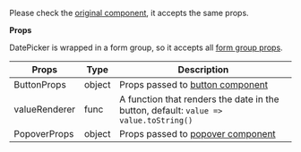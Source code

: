 Please check the [original component](https://blueprintjs.com/docs/#datetime/datepicker), it accepts the same props.

**Props**

DatePicker is wrapped in a form group, so it accepts all [form group props](/mappers/component-api#formgroupwrappedcomponents).

|Props|Type|Description|
|-----|----|-----------|
|ButtonProps|object|Props passed to [button component](https://blueprintjs.com/docs/#core/components/button)|
|valueRenderer|func|A function that renders the date in the button, default: `value => value.toString()`|
|PopoverProps|object|Props passed to [popover component](https://blueprintjs.com/docs/#core/components/popover)|
